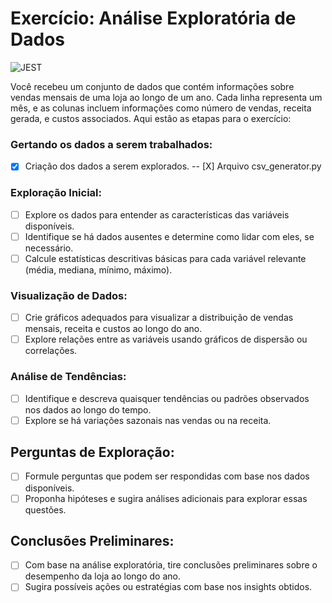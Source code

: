 # Exercício: Análise Exploratória de Dados

![JEST](https://img.shields.io/badge/python-6DA55F?style=for-the-badge&logo=python&logoColor=white)

Você recebeu um conjunto de dados que contém informações sobre vendas mensais de uma loja ao longo de um ano. Cada linha representa um mês, e as colunas incluem informações como número de vendas, receita gerada, e custos associados. Aqui estão as etapas para o exercício:

### Gertando os dados a serem trabalhados:

- [X] Criação dos dados a serem explorados.
-- [X] Arquivo csv_generator.py

### Exploração Inicial:

- [ ] Explore os dados para entender as características das variáveis disponíveis.
- [ ] Identifique se há dados ausentes e determine como lidar com eles, se necessário.
- [ ] Calcule estatísticas descritivas básicas para cada variável relevante (média, mediana, mínimo, máximo).

### Visualização de Dados:

- [ ] Crie gráficos adequados para visualizar a distribuição de vendas mensais, receita e custos ao longo do ano.
- [ ] Explore relações entre as variáveis usando gráficos de dispersão ou correlações.

### Análise de Tendências:

- [ ] Identifique e descreva quaisquer tendências ou padrões observados nos dados ao longo do tempo.
- [ ] Explore se há variações sazonais nas vendas ou na receita.

## Perguntas de Exploração:

- [ ] Formule perguntas que podem ser respondidas com base nos dados disponíveis.
- [ ] Proponha hipóteses e sugira análises adicionais para explorar essas questões.

## Conclusões Preliminares:

- [ ] Com base na análise exploratória, tire conclusões preliminares sobre o desempenho da loja ao longo do ano.
- [ ] Sugira possíveis ações ou estratégias com base nos insights obtidos.